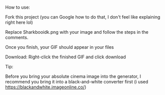 How to use:

Fork this project (you can Google how to do that, I don't feel like explaining right here lol)

Replace Sharkbooidk.png with your image and follow the steps in the comments.

Once you finish, your GIF should appear in your files

Download:
Right-click the finished GIF and click download

Tip:

Before you bring your absolute cinema image into the generator, I recommend you bring it into a black-and-white converter first (i used https://blackandwhite.imageonline.co/)
